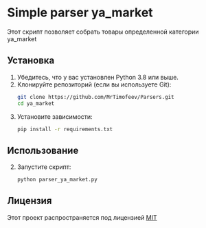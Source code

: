 # Simple parser ya_market

Этот скрипт позволяет собрать товары определенной категории ya_market

## Установка

1. Убедитесь, что у вас установлен Python 3.8 или выше.
2. Клонируйте репозиторий (если вы используете Git):
   ```bash
   git clone https://github.com/MrTimofeev/Parsers.git
   cd ya_market
   ```
3. Установите зависимости:
   ```bash
   pip install -r requirements.txt
   ```

## Использование

2. Запустите скрипт:
   ```bash
   python parser_ya_market.py
   ```

## Лицензия

Этот проект распространяется под лицензией [MIT](../../../LICENSE.txt)
